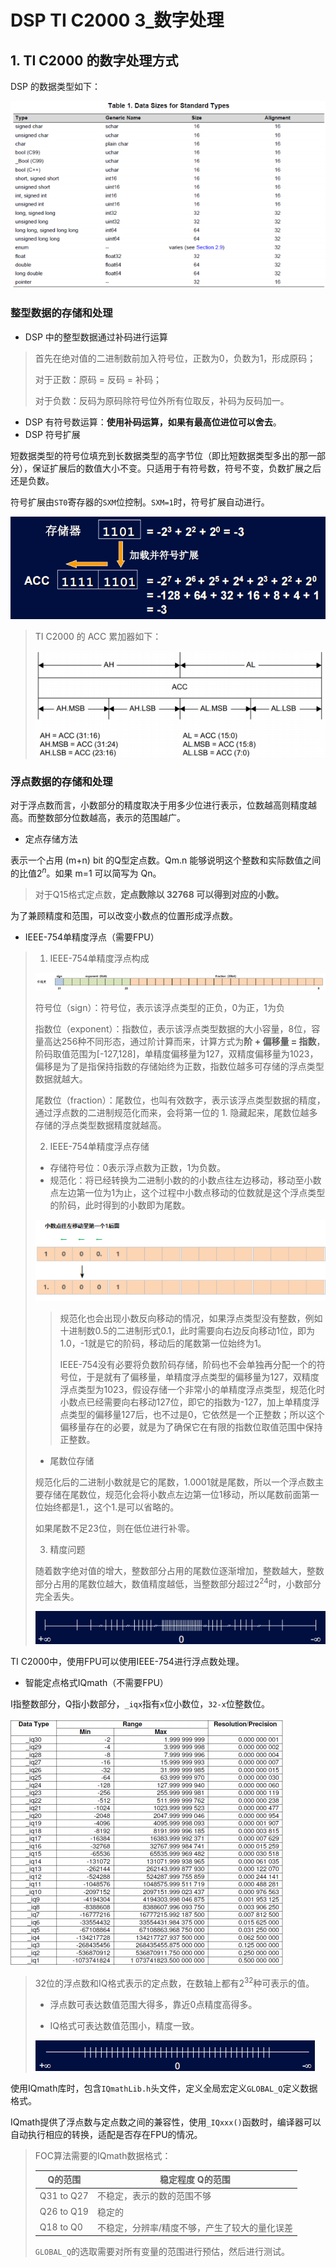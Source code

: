 # DSP TI C2000 3_数字处理

## 1. TI C2000 的数字处理方式

DSP 的数据类型如下：

![NULL](./assets/picture_2.jpg)

### 整型数据的存储和处理

- DSP 中的整型数据通过补码进行运算

> 首先在绝对值的二进制数前加入符号位，正数为0，负数为1，形成原码；
>
> 对于正数：原码 = 反码 = 补码；
>
> 对于负数：反码为原码除符号位外所有位取反，补码为反码加一。

- DSP 有符号数运算：**使用补码运算，如果有最高位进位可以舍去**。
- DSP 符号扩展

短数据类型的符号位填充到长数据类型的高字节位（即比短数据类型多出的那一部分），保证扩展后的数值大小不变。只适用于有符号数，符号不变，负数扩展之后还是负数。

符号扩展由`ST0`寄存器的`SXM`位控制。`SXM=1`时，符号扩展自动进行。

![NULL](./assets/picture_1.jpg)

> TI C2000 的 ACC 累加器如下：
>
> ![NULL](./assets/picture_3.jpg)

### 浮点数据的存储和处理

对于浮点数而言，小数部分的精度取决于用多少位进行表示，位数越高则精度越高。而整数部分位数越高，表示的范围越广。

- 定点存储方法

表示一个占用 (m+n) bit 的Q型定点数。Qm.n 能够说明这个整数和实际数值之间的比值$2^n$。如果 m=1 可以简写为 Qn。

> 对于Q15格式定点数，**定点数除以 32768 可以得到对应的小数。**

为了兼顾精度和范围，可以改变小数点的位置形成浮点数。

- IEEE-754单精度浮点（需要FPU）

> 1. IEEE-754单精度浮点构成
>
> ![NULL](./assets/picture_4.jpg)
>
> 符号位（sign）：符号位，表示该浮点类型的正负，0为正，1为负
>
> 指数位（exponent）：指数位，表示该浮点类型数据的大小容量，8位，容量高达256种不同形态，通过阶计算而来，计算方式为**阶 + 偏移量 = 指数**，阶码取值范围为[-127,128]，单精度偏移量为127，双精度偏移量为1023，偏移是为了是指保持指数的存储始终为正数，指数位越多可存储的浮点类型数据就越大。
>
> 尾数位（fraction）：尾数位，也叫有效数字，表示该浮点类型数据的精度，通过浮点数的二进制规范化而来，会将第一位的 1. 隐藏起来，尾数位越多存储的浮点类型数据精度就越高。
>
> 2. IEEE-754单精度浮点存储
>
> - 存储符号位：0表示浮点数为正数，1为负数。
> - 规范化：将已经转换为二进制小数的的小数点往左边移动，移动至小数点左边第一位为1为止，这个过程中小数点移动的位数就是这个浮点类型的阶码，此时得到的小数即为尾数。
>
> ![NULL](./assets/picture_5.jpg)
>
> > 规范化也会出现小数反向移动的情况，如果浮点类型没有整数，例如十进制数0.5的二进制形式0.1，此时需要向右边反向移动1位，即为1.0，-1就是它的阶码，移动后的尾数第一位始终为1。
> >
> > IEEE-754没有必要将负数阶码存储，阶码也不会单独再分配一个的符号位，于是就有了偏移量，单精度浮点类型的偏移量为127，双精度浮点类型为1023，假设存储一个非常小的单精度浮点类型，规范化时小数点已经需要向右移动127位，即它的指数为-127，加上单精度浮点类型的偏移量127后，也不过是0，它依然是一个正整数；所以这个偏移量存在的必要，就是为了确保它在有限的指数位取值范围中保持正整数。
>
> - 尾数位存储
>
> 规范化后的二进制小数就是它的尾数，1.0001就是尾数，所以一个浮点数主要存储在尾数位，规范化会将小数点左边第一位1移动，所以尾数前面第一位始终都是1.，这个1.是可以省略的。
>
> 如果尾数不足23位，则在低位进行补零。
>
> 3. 精度问题
>
> 随着数字绝对值的增大，整数部分占用的尾数位逐渐增加，整数越大，整数部分占用的尾数位越大，数值精度越低，当整数部分超过$2^{24}$时，小数部分完全丢失。
>
> ![NULL](./assets/picture_6.jpg)

TI C2000中，使用FPU可以使用IEEE-754进行浮点数处理。

- 智能定点格式IQmath（不需要FPU）

I指整数部分，Q指小数部分，`_iqx`指有`x`位小数位，`32-x`位整数位。

![NULL](./assets/picture_7.jpg)

> 32位的浮点数和IQ格式表示的定点数，在数轴上都有$2^{32}$种可表示的值。
>
> - 浮点数可表达数值范围大得多，靠近0点精度高得多。
>
> - IQ格式可表达数值范围小，精度一致。
>
> ![NULL](./assets/picture_8.jpg)

使用IQmath库时，包含`IQmathLib.h`头文件，定义全局宏定义`GLOBAL_Q`定义数据格式。

IQmath提供了浮点数与定点数之间的兼容性，使用`_IQxxx()`函数时，编译器可以自动执行相应的转换，适配是否存在FPU的情况。

> FOC算法需要的IQmath数据格式：
>
> | Q的范围    | 稳定程度 Q的范围                              |
> | ---------- | --------------------------------------------- |
> | Q31 to Q27 | 不稳定，表示的数的范围不够                    |
> | Q26 to Q19 | 稳定的                                        |
> | Q18 to Q0  | 不稳定，分辨率/精度不够，产生了较大的量化误差 |
>
> `GLOBAL_Q`的选取需要对所有变量的范围进行预估，然后进行测试。